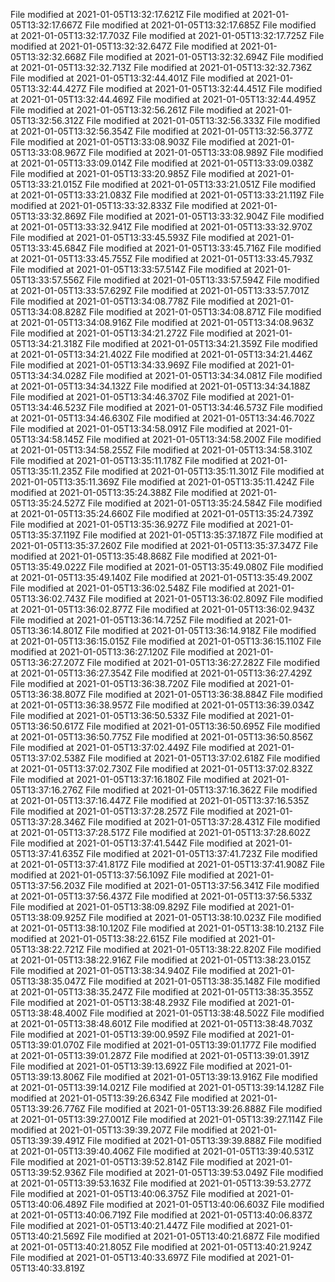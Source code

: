 
File modified at 2021-01-05T13:32:17.621Z
File modified at 2021-01-05T13:32:17.667Z
File modified at 2021-01-05T13:32:17.685Z
File modified at 2021-01-05T13:32:17.703Z
File modified at 2021-01-05T13:32:17.725Z
File modified at 2021-01-05T13:32:32.647Z
File modified at 2021-01-05T13:32:32.668Z
File modified at 2021-01-05T13:32:32.694Z
File modified at 2021-01-05T13:32:32.713Z
File modified at 2021-01-05T13:32:32.736Z
File modified at 2021-01-05T13:32:44.401Z
File modified at 2021-01-05T13:32:44.427Z
File modified at 2021-01-05T13:32:44.451Z
File modified at 2021-01-05T13:32:44.469Z
File modified at 2021-01-05T13:32:44.495Z
File modified at 2021-01-05T13:32:56.261Z
File modified at 2021-01-05T13:32:56.312Z
File modified at 2021-01-05T13:32:56.333Z
File modified at 2021-01-05T13:32:56.354Z
File modified at 2021-01-05T13:32:56.377Z
File modified at 2021-01-05T13:33:08.903Z
File modified at 2021-01-05T13:33:08.967Z
File modified at 2021-01-05T13:33:08.989Z
File modified at 2021-01-05T13:33:09.014Z
File modified at 2021-01-05T13:33:09.038Z
File modified at 2021-01-05T13:33:20.985Z
File modified at 2021-01-05T13:33:21.015Z
File modified at 2021-01-05T13:33:21.051Z
File modified at 2021-01-05T13:33:21.083Z
File modified at 2021-01-05T13:33:21.119Z
File modified at 2021-01-05T13:33:32.833Z
File modified at 2021-01-05T13:33:32.869Z
File modified at 2021-01-05T13:33:32.904Z
File modified at 2021-01-05T13:33:32.941Z
File modified at 2021-01-05T13:33:32.970Z
File modified at 2021-01-05T13:33:45.593Z
File modified at 2021-01-05T13:33:45.684Z
File modified at 2021-01-05T13:33:45.716Z
File modified at 2021-01-05T13:33:45.755Z
File modified at 2021-01-05T13:33:45.793Z
File modified at 2021-01-05T13:33:57.514Z
File modified at 2021-01-05T13:33:57.556Z
File modified at 2021-01-05T13:33:57.594Z
File modified at 2021-01-05T13:33:57.629Z
File modified at 2021-01-05T13:33:57.701Z
File modified at 2021-01-05T13:34:08.778Z
File modified at 2021-01-05T13:34:08.828Z
File modified at 2021-01-05T13:34:08.871Z
File modified at 2021-01-05T13:34:08.916Z
File modified at 2021-01-05T13:34:08.963Z
File modified at 2021-01-05T13:34:21.272Z
File modified at 2021-01-05T13:34:21.318Z
File modified at 2021-01-05T13:34:21.359Z
File modified at 2021-01-05T13:34:21.402Z
File modified at 2021-01-05T13:34:21.446Z
File modified at 2021-01-05T13:34:33.969Z
File modified at 2021-01-05T13:34:34.028Z
File modified at 2021-01-05T13:34:34.081Z
File modified at 2021-01-05T13:34:34.132Z
File modified at 2021-01-05T13:34:34.188Z
File modified at 2021-01-05T13:34:46.370Z
File modified at 2021-01-05T13:34:46.523Z
File modified at 2021-01-05T13:34:46.573Z
File modified at 2021-01-05T13:34:46.630Z
File modified at 2021-01-05T13:34:46.702Z
File modified at 2021-01-05T13:34:58.091Z
File modified at 2021-01-05T13:34:58.145Z
File modified at 2021-01-05T13:34:58.200Z
File modified at 2021-01-05T13:34:58.255Z
File modified at 2021-01-05T13:34:58.310Z
File modified at 2021-01-05T13:35:11.178Z
File modified at 2021-01-05T13:35:11.235Z
File modified at 2021-01-05T13:35:11.301Z
File modified at 2021-01-05T13:35:11.369Z
File modified at 2021-01-05T13:35:11.424Z
File modified at 2021-01-05T13:35:24.388Z
File modified at 2021-01-05T13:35:24.527Z
File modified at 2021-01-05T13:35:24.584Z
File modified at 2021-01-05T13:35:24.660Z
File modified at 2021-01-05T13:35:24.739Z
File modified at 2021-01-05T13:35:36.927Z
File modified at 2021-01-05T13:35:37.119Z
File modified at 2021-01-05T13:35:37.187Z
File modified at 2021-01-05T13:35:37.260Z
File modified at 2021-01-05T13:35:37.347Z
File modified at 2021-01-05T13:35:48.868Z
File modified at 2021-01-05T13:35:49.022Z
File modified at 2021-01-05T13:35:49.080Z
File modified at 2021-01-05T13:35:49.140Z
File modified at 2021-01-05T13:35:49.200Z
File modified at 2021-01-05T13:36:02.548Z
File modified at 2021-01-05T13:36:02.743Z
File modified at 2021-01-05T13:36:02.809Z
File modified at 2021-01-05T13:36:02.877Z
File modified at 2021-01-05T13:36:02.943Z
File modified at 2021-01-05T13:36:14.725Z
File modified at 2021-01-05T13:36:14.801Z
File modified at 2021-01-05T13:36:14.918Z
File modified at 2021-01-05T13:36:15.015Z
File modified at 2021-01-05T13:36:15.110Z
File modified at 2021-01-05T13:36:27.120Z
File modified at 2021-01-05T13:36:27.207Z
File modified at 2021-01-05T13:36:27.282Z
File modified at 2021-01-05T13:36:27.354Z
File modified at 2021-01-05T13:36:27.429Z
File modified at 2021-01-05T13:36:38.720Z
File modified at 2021-01-05T13:36:38.807Z
File modified at 2021-01-05T13:36:38.884Z
File modified at 2021-01-05T13:36:38.957Z
File modified at 2021-01-05T13:36:39.034Z
File modified at 2021-01-05T13:36:50.533Z
File modified at 2021-01-05T13:36:50.617Z
File modified at 2021-01-05T13:36:50.695Z
File modified at 2021-01-05T13:36:50.775Z
File modified at 2021-01-05T13:36:50.856Z
File modified at 2021-01-05T13:37:02.449Z
File modified at 2021-01-05T13:37:02.538Z
File modified at 2021-01-05T13:37:02.618Z
File modified at 2021-01-05T13:37:02.730Z
File modified at 2021-01-05T13:37:02.832Z
File modified at 2021-01-05T13:37:16.180Z
File modified at 2021-01-05T13:37:16.276Z
File modified at 2021-01-05T13:37:16.362Z
File modified at 2021-01-05T13:37:16.447Z
File modified at 2021-01-05T13:37:16.535Z
File modified at 2021-01-05T13:37:28.257Z
File modified at 2021-01-05T13:37:28.346Z
File modified at 2021-01-05T13:37:28.431Z
File modified at 2021-01-05T13:37:28.517Z
File modified at 2021-01-05T13:37:28.602Z
File modified at 2021-01-05T13:37:41.544Z
File modified at 2021-01-05T13:37:41.635Z
File modified at 2021-01-05T13:37:41.723Z
File modified at 2021-01-05T13:37:41.817Z
File modified at 2021-01-05T13:37:41.908Z
File modified at 2021-01-05T13:37:56.109Z
File modified at 2021-01-05T13:37:56.203Z
File modified at 2021-01-05T13:37:56.341Z
File modified at 2021-01-05T13:37:56.437Z
File modified at 2021-01-05T13:37:56.533Z
File modified at 2021-01-05T13:38:09.829Z
File modified at 2021-01-05T13:38:09.925Z
File modified at 2021-01-05T13:38:10.023Z
File modified at 2021-01-05T13:38:10.120Z
File modified at 2021-01-05T13:38:10.213Z
File modified at 2021-01-05T13:38:22.615Z
File modified at 2021-01-05T13:38:22.721Z
File modified at 2021-01-05T13:38:22.820Z
File modified at 2021-01-05T13:38:22.916Z
File modified at 2021-01-05T13:38:23.015Z
File modified at 2021-01-05T13:38:34.940Z
File modified at 2021-01-05T13:38:35.047Z
File modified at 2021-01-05T13:38:35.148Z
File modified at 2021-01-05T13:38:35.247Z
File modified at 2021-01-05T13:38:35.355Z
File modified at 2021-01-05T13:38:48.293Z
File modified at 2021-01-05T13:38:48.400Z
File modified at 2021-01-05T13:38:48.502Z
File modified at 2021-01-05T13:38:48.601Z
File modified at 2021-01-05T13:38:48.703Z
File modified at 2021-01-05T13:39:00.959Z
File modified at 2021-01-05T13:39:01.070Z
File modified at 2021-01-05T13:39:01.177Z
File modified at 2021-01-05T13:39:01.287Z
File modified at 2021-01-05T13:39:01.391Z
File modified at 2021-01-05T13:39:13.692Z
File modified at 2021-01-05T13:39:13.806Z
File modified at 2021-01-05T13:39:13.916Z
File modified at 2021-01-05T13:39:14.021Z
File modified at 2021-01-05T13:39:14.128Z
File modified at 2021-01-05T13:39:26.634Z
File modified at 2021-01-05T13:39:26.776Z
File modified at 2021-01-05T13:39:26.888Z
File modified at 2021-01-05T13:39:27.001Z
File modified at 2021-01-05T13:39:27.114Z
File modified at 2021-01-05T13:39:39.207Z
File modified at 2021-01-05T13:39:39.491Z
File modified at 2021-01-05T13:39:39.888Z
File modified at 2021-01-05T13:39:40.406Z
File modified at 2021-01-05T13:39:40.531Z
File modified at 2021-01-05T13:39:52.814Z
File modified at 2021-01-05T13:39:52.936Z
File modified at 2021-01-05T13:39:53.049Z
File modified at 2021-01-05T13:39:53.163Z
File modified at 2021-01-05T13:39:53.277Z
File modified at 2021-01-05T13:40:06.375Z
File modified at 2021-01-05T13:40:06.489Z
File modified at 2021-01-05T13:40:06.603Z
File modified at 2021-01-05T13:40:06.719Z
File modified at 2021-01-05T13:40:06.837Z
File modified at 2021-01-05T13:40:21.447Z
File modified at 2021-01-05T13:40:21.569Z
File modified at 2021-01-05T13:40:21.687Z
File modified at 2021-01-05T13:40:21.805Z
File modified at 2021-01-05T13:40:21.924Z
File modified at 2021-01-05T13:40:33.697Z
File modified at 2021-01-05T13:40:33.819Z